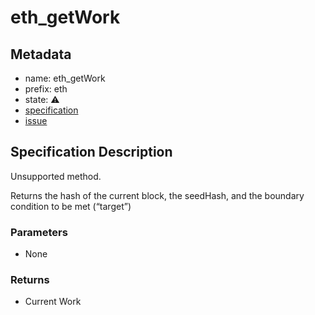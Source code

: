 # eth_getWork

## Metadata

- name: eth_getWork
- prefix: eth
- state: ⚠️
- [specification](https://github.com/ethereum/execution-apis/blob/70c5668078910270c19dc9b5b6ff3cc174f308d4/src/eth/mining.yaml#L17)
- [issue](https://github.com/sayajin-labs/kakarot-rpc/issues/54)

## Specification Description

Unsupported method.

Returns the hash of the current block, the seedHash, and the boundary condition to be met (“target”)

### Parameters

- None

### Returns

- Current Work
